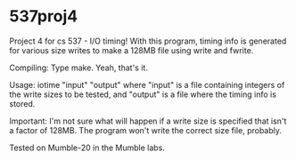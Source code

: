 537proj4
========

Project 4 for cs 537 - I/O timing!
With this program, timing info is generated for various size writes to make a 128MB file using write and fwrite.

Compiling:
Type make. Yeah, that's it.

Usage:
iotime "input" "output"
where "input" is a file containing integers of the write sizes to be tested, and "output" is a file where the timing info is stored.

Important:
I'm not sure what will happen if a write size is specified that isn't a factor of 128MB. The program won't write the correct size file, probably.

Tested on Mumble-20 in the Mumble labs.
